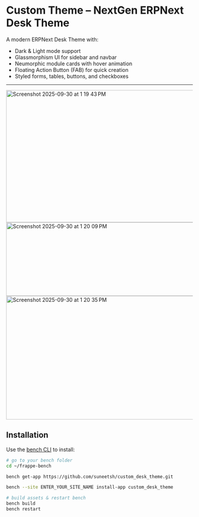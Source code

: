# Custom Theme – NextGen ERPNext Desk Theme

A modern ERPNext Desk Theme with:
- Dark & Light mode support
- Glassmorphism UI for sidebar and navbar
- Neumorphic module cards with hover animation
- Floating Action Button (FAB) for quick creation
- Styled forms, tables, buttons, and checkboxes

---
<img width="1426" height="356" alt="Screenshot 2025-09-30 at 1 19 43 PM" src="https://github.com/user-attachments/assets/80484497-f82a-49e3-be06-af4ba2f6b928" />

<img width="1275" height="198" alt="Screenshot 2025-09-30 at 1 20 09 PM" src="https://github.com/user-attachments/assets/58fe9f8c-b6d0-483c-b086-99d1890a700f" />

<img width="1360" height="333" alt="Screenshot 2025-09-30 at 1 20 35 PM" src="https://github.com/user-attachments/assets/10ed8958-c84e-4713-9b1e-34f11ecdf9ec" />


## Installation

Use the [bench CLI](https://github.com/frappe/bench) to install:

```bash
# go to your bench folder
cd ~/frappe-bench

bench get-app https://github.com/suneetsh/custom_desk_theme.git

bench --site ENTER_YOUR_SITE_NAME install-app custom_desk_theme

# build assets & restart bench
bench build
bench restart

